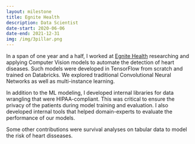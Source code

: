 ```yaml
---
layout: milestone
title: Egnite Health
description: Data Scientist
date-start: 2020-06-06
date-end: 2021-12-31
img: /img/3pillar.png
---
```


In a span of one year and a half, I worked at <a href="https://egnitehealth.com" target="_blank">
Egnite Health</a> researching and applying Computer Vision models to automate the detection of heart
diseases. Such models were developed in TensorFlow from scratch and trained on Databricks. We 
explored traditional Convolutional Neural Networks as well as multi-instance learning.

In addition to the ML modeling, I developed internal libraries for data wrangling that were 
HIPAA-compliant. This was critical to ensure the privacy of the patients during model training and
evaluation. I also developed internal tools that helped domain-experts to evaluate the performance
of our models.

Some other contributions were survival analyses on tabular data to model the risk of heart disseases.
